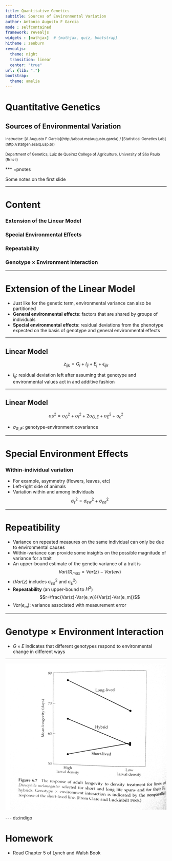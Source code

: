 ```yaml
---
title: Quantitative Genetics
subtitle: Sources of Environmental Variation
author: Antonio Augusto F Garcia
mode : selfcontained
framework: revealjs
widgets : [mathjax]  # {mathjax, quiz, bootstrap}
hitheme : zenburn
revealjs:
  theme: night
  transition: linear
  center: "true"
url: {lib: "."}
bootstrap:
  theme: amelia
---
```


# Quantitative Genetics

## Sources of Environmental Variation

<small>
Instructor: [A Augusto F Garcia](http://about.me/augusto.garcia)
/ [Statistical Genetics Lab](http://statgen.esalq.usp.br) </small>

<small>Department of Genetics, Luiz de Queiroz College of Agriculture,
University of São Paulo (Brazil)</small>

<script src="http://ajax.googleapis.com/ajax/libs/jquery/1.9.1/jquery.min.js"></script>

*** =pnotes

Some notes on the first slide

---

# Content

### Extension of the Linear Model
### Special Environmental Effects
### Repeatability
### Genotype $\times$ Environment Interaction

---

# Extension of the Linear Model

- Just like for the genetic term, environmental variance can also be
  partitioned
- **General environmental effects**: factors that are shared by groups
  of individuals
- **Special environmental effects**: residual deviations from the
  phenotype expected on the basis of genotype and general
  environmental effects

---

## Linear Model

$$z_{ijk} = G_i+I_{ij}+E_j+\epsilon_{ijk}$$

- $I_{ij}$: residual deviation left after assuming that genotype and
  environmental values act in and additive fashion

---

## Linear Model

$$\sigma^2_P=\sigma^2_G+\sigma^2_I+2\sigma_{G,E}+\sigma^2_E+\sigma^2_{\epsilon}$$

- $\sigma_{G,E}$: genotype-environment covariance

---

# Special Environment Effects

### Within-individual variation

- For example, asymmetry (flowers, leaves, etc)
- Left-right side of animals
- Variation within and among individuals
$$\sigma^2_{\epsilon}=\sigma^2_{ew}+\sigma^2_{ea}$$


---

# Repeatibility

- Variance on repeated measures on the same individual can only be due
  to environmental causes
- Within-variance can provide some insights on the possible magnitude
  of variance for a trait
- An upper-bound estimate of the genetic variance of a trait is
$$Var(G)_{max}=Var(z)-Var(ew)$$
- ($Var(z)$ includes $\sigma^2_{ea}$ and $\sigma^2_E$)
- **Repeatability** (an upper-bound to $H^2$)
$$r=\frac{Var(z)-Var(e_w)}{Var(z)-Var(e_m)}$$
- $Var(e_m)$: variance associated with measurement error

---

# Genotype $\times$ Environment Interaction

- $G \times E$ indicates that different genotypes respond to
  environmental change in different ways

---

![](./images/GxE.jpg)


--- ds:indigo


# Homework

  - Read Chapter 5 of Lynch and Walsh Book
